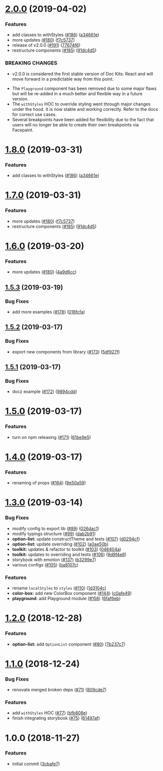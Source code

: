 # [2.0.0](https://github.com/doc-kits/react/compare/v1.6.0...v2.0.0) (2019-04-02)


### Features

* add classes to withStyles ([#186](https://github.com/doc-kits/react/issues/186)) ([a34661e](https://github.com/doc-kits/react/commit/a34661e))
* more updates ([#180](https://github.com/doc-kits/react/issues/180)) ([f7c5737](https://github.com/doc-kits/react/commit/f7c5737))
* release of v2.0.0 ([#191](https://github.com/doc-kits/react/issues/191)) ([77674f6](https://github.com/doc-kits/react/commit/77674f6))
* restructure components ([#185](https://github.com/doc-kits/react/issues/185)) ([91dc4d5](https://github.com/doc-kits/react/commit/91dc4d5))


### BREAKING CHANGES

* v2.0.0 is considered the first stable version of Doc Kits: React and will move forward in a predictable way from this point.

- The `Playground` component has been removed due to some major flaws but will be re-added in a much better and flexible way in a future version.
- The `withStyles` HOC to override styling went through major changes under the hood. It is now stable and working correctly. Refer to the docs for correct use cases.
- Several breakpoints have been added for flexibility due to the fact that users will no longer be able to create their own breakpoints via Facepaint.

# [1.8.0](https://github.com/doc-kits/react/compare/v1.7.0...v1.8.0) (2019-03-31)


### Features

* add classes to withStyles ([#186](https://github.com/doc-kits/react/issues/186)) ([a34661e](https://github.com/doc-kits/react/commit/a34661e))

# [1.7.0](https://github.com/doc-kits/react/compare/v1.6.0...v1.7.0) (2019-03-31)


### Features

* more updates ([#180](https://github.com/doc-kits/react/issues/180)) ([f7c5737](https://github.com/doc-kits/react/commit/f7c5737))
* restructure components ([#185](https://github.com/doc-kits/react/issues/185)) ([91dc4d5](https://github.com/doc-kits/react/commit/91dc4d5))

# [1.6.0](https://github.com/doc-kits/react/compare/v1.5.3...v1.6.0) (2019-03-20)


### Features

* more updates ([#180](https://github.com/doc-kits/react/issues/180)) ([4a9d6cc](https://github.com/doc-kits/react/commit/4a9d6cc))

## [1.5.3](https://github.com/doc-kits/react/compare/v1.5.2...v1.5.3) (2019-03-19)


### Bug Fixes

* add more examples ([#178](https://github.com/doc-kits/react/issues/178)) ([018fcfa](https://github.com/doc-kits/react/commit/018fcfa))

## [1.5.2](https://github.com/doc-kits/react/compare/v1.5.1...v1.5.2) (2019-03-17)


### Bug Fixes

* export new components from library ([#173](https://github.com/doc-kits/react/issues/173)) ([5df927f](https://github.com/doc-kits/react/commit/5df927f))

## [1.5.1](https://github.com/doc-kits/react/compare/v1.5.0...v1.5.1) (2019-03-17)


### Bug Fixes

* docz example ([#172](https://github.com/doc-kits/react/issues/172)) ([9894cdd](https://github.com/doc-kits/react/commit/9894cdd))

# [1.5.0](https://github.com/doc-kits/react/compare/v1.4.0...v1.5.0) (2019-03-17)


### Features

* turn on npm releasing ([#171](https://github.com/doc-kits/react/issues/171)) ([61be9e5](https://github.com/doc-kits/react/commit/61be9e5))

# [1.4.0](https://github.com/doc-kits/react/compare/v1.3.0...v1.4.0) (2019-03-17)


### Features

* renaming of props ([#164](https://github.com/doc-kits/react/issues/164)) ([9e50a59](https://github.com/doc-kits/react/commit/9e50a59))

# [1.3.0](https://github.com/doc-kits/react/compare/v1.2.0...v1.3.0) (2019-03-14)


### Bug Fixes

* modify config to export lib ([#89](https://github.com/doc-kits/react/issues/89)) ([026dac1](https://github.com/doc-kits/react/commit/026dac1))
* modify typings structure ([#99](https://github.com/doc-kits/react/issues/99)) ([dab2b91](https://github.com/doc-kits/react/commit/dab2b91))
* **option-list:** update constructTheme and tests ([#107](https://github.com/doc-kits/react/issues/107)) ([d0294cf](https://github.com/doc-kits/react/commit/d0294cf))
* **option-list:** update overriding ([#102](https://github.com/doc-kits/react/issues/102)) ([a0ae50b](https://github.com/doc-kits/react/commit/a0ae50b))
* **toolkit:** updates & refactor to toolkit ([#103](https://github.com/doc-kits/react/issues/103)) ([046404a](https://github.com/doc-kits/react/commit/046404a))
* **toolkit:** updates to overriding and tests ([#106](https://github.com/doc-kits/react/issues/106)) ([9d9f4e8](https://github.com/doc-kits/react/commit/9d9f4e8))
* storybook with emotion ([#137](https://github.com/doc-kits/react/issues/137)) ([b3299e7](https://github.com/doc-kits/react/commit/b3299e7))
* various configs ([#105](https://github.com/doc-kits/react/issues/105)) ([ba8107c](https://github.com/doc-kits/react/commit/ba8107c))


### Features

* rename `localStyles` to `styles` ([#110](https://github.com/doc-kits/react/issues/110)) ([1d3104c](https://github.com/doc-kits/react/commit/1d3104c))
* **color-box:** add new ColorBox component ([#144](https://github.com/doc-kits/react/issues/144)) ([c0afe49](https://github.com/doc-kits/react/commit/c0afe49))
* **playground:** add Playground module ([#158](https://github.com/doc-kits/react/issues/158)) ([6faf6eb](https://github.com/doc-kits/react/commit/6faf6eb))

# [1.2.0](https://github.com/doc-kits/react/compare/v1.1.0...v1.2.0) (2018-12-28)

### Features

- **option-list:** add `OptionList` component ([#80](https://github.com/doc-kits/react/issues/80)) ([7b237c7](https://github.com/doc-kits/react/commit/7b237c7))

# [1.1.0](https://github.com/doc-kits/react/compare/v1.0.0...v1.1.0) (2018-12-24)

### Bug Fixes

- renovate merged broken deps ([#71](https://github.com/doc-kits/react/issues/71)) ([809cde7](https://github.com/doc-kits/react/commit/809cde7))

### Features

- add `withStyles` HOC ([#77](https://github.com/doc-kits/react/issues/77)) ([bfb808e](https://github.com/doc-kits/react/commit/bfb808e))
- finish integrating storybook ([#75](https://github.com/doc-kits/react/issues/75)) ([61497af](https://github.com/doc-kits/react/commit/61497af))

# 1.0.0 (2018-11-27)

### Features

- initial commit ([3cbafe7](https://github.com/doc-kits/react/commit/3cbafe7))
